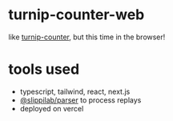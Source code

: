 # turnip-counter-web

like [turnip-counter](https://github.com/djanatyn/turnip-counter), but this time in the browser!

# tools used

- typescript, tailwind, react, next.js
- [@slippilab/parser](https://www.npmjs.com/package/@slippilab/parser) to process replays
- deployed on vercel
